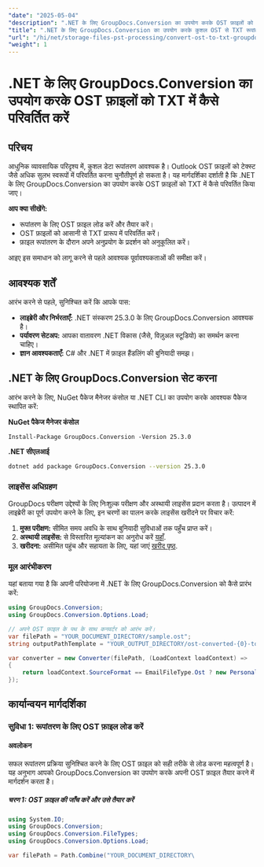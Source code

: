 ```yaml
---
"date": "2025-05-04"
"description": ".NET के लिए GroupDocs.Conversion का उपयोग करके OST फ़ाइलों को TXT प्रारूप में सहजता से परिवर्तित करना सीखें। डेटा माइग्रेशन और रिपोर्टिंग टूल के साथ एकीकरण के लिए बिल्कुल सही।"
"title": ".NET के लिए GroupDocs.Conversion का उपयोग करके कुशल OST से TXT रूपांतरण"
"url": "/hi/net/storage-files-pst-processing/convert-ost-to-txt-groupdocs-conversion-net/"
"weight": 1
---
```


# .NET के लिए GroupDocs.Conversion का उपयोग करके OST फ़ाइलों को TXT में कैसे परिवर्तित करें

## परिचय

आधुनिक व्यावसायिक परिदृश्य में, कुशल डेटा रूपांतरण आवश्यक है। Outlook OST फ़ाइलों को टेक्स्ट जैसे अधिक सुलभ स्वरूपों में परिवर्तित करना चुनौतीपूर्ण हो सकता है। यह मार्गदर्शिका दर्शाती है कि .NET के लिए GroupDocs.Conversion का उपयोग करके OST फ़ाइलों को TXT में कैसे परिवर्तित किया जाए।

**आप क्या सीखेंगे:**
- रूपांतरण के लिए OST फ़ाइल लोड करें और तैयार करें।
- OST फ़ाइलों को आसानी से TXT प्रारूप में परिवर्तित करें।
- फ़ाइल रूपांतरण के दौरान अपने अनुप्रयोग के प्रदर्शन को अनुकूलित करें।

आइए इस समाधान को लागू करने से पहले आवश्यक पूर्वावश्यकताओं की समीक्षा करें।

## आवश्यक शर्तें

आरंभ करने से पहले, सुनिश्चित करें कि आपके पास:

- **लाइब्रेरी और निर्भरताएँ:** .NET संस्करण 25.3.0 के लिए GroupDocs.Conversion आवश्यक है।
- **पर्यावरण सेटअप:** आपका वातावरण .NET विकास (जैसे, विज़ुअल स्टूडियो) का समर्थन करना चाहिए।
- **ज्ञान आवश्यकताएँ:** C# और .NET में फ़ाइल हैंडलिंग की बुनियादी समझ।

## .NET के लिए GroupDocs.Conversion सेट करना

आरंभ करने के लिए, NuGet पैकेज मैनेजर कंसोल या .NET CLI का उपयोग करके आवश्यक पैकेज स्थापित करें:

**NuGet पैकेज मैनेजर कंसोल**
```shell
Install-Package GroupDocs.Conversion -Version 25.3.0
```

**\.NET सीएलआई**
```bash
dotnet add package GroupDocs.Conversion --version 25.3.0
```

### लाइसेंस अधिग्रहण

GroupDocs परीक्षण उद्देश्यों के लिए निःशुल्क परीक्षण और अस्थायी लाइसेंस प्रदान करता है। उत्पादन में लाइब्रेरी का पूर्ण उपयोग करने के लिए, इन चरणों का पालन करके लाइसेंस खरीदने पर विचार करें:

1. **मुफ्त परीक्षण:** सीमित समय अवधि के साथ बुनियादी सुविधाओं तक पहुँच प्राप्त करें।
2. **अस्थायी लाइसेंस:** से विस्तारित मूल्यांकन का अनुरोध करें [यहाँ](https://purchase.groupdocs.com/temporary-license/).
3. **खरीदना:** असीमित पहुंच और सहायता के लिए, यहां जाएं [खरीद पृष्ठ](https://purchase.groupdocs.com/buy).

### मूल आरंभीकरण

यहां बताया गया है कि अपनी परियोजना में .NET के लिए GroupDocs.Conversion को कैसे प्रारंभ करें:

```csharp
using GroupDocs.Conversion;
using GroupDocs.Conversion.Options.Load;

// अपने OST फ़ाइल के पथ के साथ कनवर्टर को आरंभ करें।
var filePath = "YOUR_DOCUMENT_DIRECTORY/sample.ost";
string outputPathTemplate = "YOUR_OUTPUT_DIRECTORY/ost-converted-{0}-to.txt";

var converter = new Converter(filePath, (LoadContext loadContext) =>
{
    return loadContext.SourceFormat == EmailFileType.Ost ? new PersonalStorageLoadOptions() : null;
});
```

## कार्यान्वयन मार्गदर्शिका

### सुविधा 1: रूपांतरण के लिए OST फ़ाइल लोड करें

#### अवलोकन
सफल रूपांतरण प्रक्रिया सुनिश्चित करने के लिए OST फ़ाइल को सही तरीके से लोड करना महत्वपूर्ण है। यह अनुभाग आपको GroupDocs.Conversion का उपयोग करके अपनी OST फ़ाइल तैयार करने में मार्गदर्शन करता है।

##### चरण 1: OST फ़ाइल की जाँच करें और उसे तैयार करें
```csharp
using System.IO;
using GroupDocs.Conversion;
using GroupDocs.Conversion.FileTypes;
using GroupDocs.Conversion.Options.Load;

var filePath = Path.Combine("YOUR_DOCUMENT_DIRECTORY\